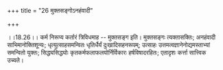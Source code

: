+++
title = "26 मुक्तसङ्गोऽनहंवादी"

+++
  
  
।।18.26।। कर्म निरूप्य कर्तारं त्रिविधमाह -- मुक्तसङ्ग इति। मुक्तसङ्गः
त्यक्तासक्तिः; अनहंवादी साभिमानोक्तिशून्यः; धृत्युत्साहसमन्वितः
धृतिर्धैर्यं दुःखादिसहनरूपम्; उत्साहः उत्तमत्वज्ञानेनोद्यमस्ताभ्यां
समन्वितो युक्तः; सिद्ध्यसिद्ध्योः कृतकर्मफलाफलयोर्निर्विकारः
हर्षविषादरहितः; एतादृशः कर्त्ता सात्त्विक उच्यते।  
  
